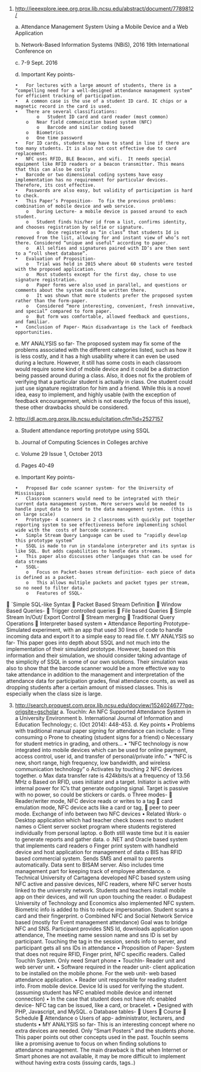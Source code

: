 



1.	http://ieeexplore.ieee.org.prox.lib.ncsu.edu/abstract/document/7789812/

	a.	Attendance Management System Using a Mobile Device and a Web Application
	
	b.	Network-Based Information Systems (NBiS), 2016 19th International Conference on
	
	c.	7-9 Sept. 2016
	
	d.	Important Key points-
	
		•	For lectures with a large amount of students, there is a “compelling need for a well-designed attendance management system” for efficient tracking of participation.
		•	A common case is the use of a student ID card. IC chips or a magnetic record in the card is used. 
		•	There are several classifications: 
				o	Student ID card and card reader (most common)
			o	Near field communication based system (NFC)
				o	Barcode and similar coding based
			o	Biometrics 
			o	One time password
		•	For ID cards, students may have to stand in line if there are too many students. It is also not cost effective due to card replacement.
		•	NFC uses RFID, BLE Beacon, and wifi.  It needs special equipment like RFID readers or a beacon transmitter. This means that this can also be costly
		•	Barcode or two dimensional coding systems have easy implementation has no requirement for particular devices. Therefore, its cost effective. 
		•	Passwords are also easy, but validity of participation is hard to check. 
		•	This Paper’s Proposition-  To fix the previous problems: combination of mobile device and web service.
			o	During Lecture- a mobile device is passed around to each student.
			o	Student finds his/her id from a list, confirms identity, and chooses registration by selfie or signature. 
				o	Once registered as “in class” that students Id is removed from the list, allowing for and instant view of who’s not there. Considered “unique and useful” according to paper.
			o	All selfies and signatures paired with ID’s are then sent to a “roll sheet database”.
		•	Evaluation of Proposition-
			o	Trial was held in 2015 where about 60 students were tested with the proposed application. 
			o	Most students except for the first day, chose to use signature registration.
			o	Paper forms were also used in parallel, and questions or comments about the system could be written there. 
			o	It was shown that more students prefer the proposed system rather than the form-paper.
			o	Considered “more interesting, convenient, fresh innovative, and special” compared to form paper.
			o	But form was comfortable, allowed feedback and questions, and familiar.
		•	Conclusion of Paper- Main disadvantage is the lack of feedback opportunities.
	e.	MY ANALYSIS so far-  The proposed system may fix some of the problems associated with the different categories listed, such as how it is less costly, and it has a high usability where it can even be used during a lecture. However, it still has some costs in each classroom would require some kind of mobile device and it could be a distraction being passed around during a class. Also, it does not fix the problem of verifying that a particular student is actually in class. One student could just use signature registration for him and a friend. While this is a novel idea, easy to implement, and highly usable (with the exception of feedback encouragement, which is not exactly the focus of this issue), these other drawbacks should be considered. 


2.	http://dl.acm.org.prox.lib.ncsu.edu/citation.cfm?id=2527157

	a.		Student attendance reporting prototype using SSQL
	
	b.	Journal of Computing Sciences in Colleges archive 
	
	c.	Volume 29 Issue 1, October 2013 
	
	d.	Pages 40-49
	
	e.	Important Key points-
	
		•	Proposed Bar code scanner system- for the University of Mississippi
		•	Classroom scanners would need to be integrated with their current data management system. More servers would be needed to handle input data to send to the data management system.  (this is on large scale)
		•	Prototype- 4 scanners in 2 classrooms with quickly put together reporting system to see effectiveness before implementing school wide with the  costs of barcode scanners.
		•	Simple Stream Query Language can be used to “rapidly develop this prototype system”
		•	SSQL is made to run in standalone interpreter and its syntax is like SQL. But adds capabilities to handle data streams. 
		•	This paper also discusses other languages that can be used for data streams
		•	SSQL-
			o	Focus on Packet-bases stream definition- each piece of data is defined as a packet.
			o	This allows multiple packets and packet types per stream, so no need to filter data. 
			o	Features of SSQL-
				`Simple SQL-like Syntax
				Packet Based Stream Definition
				Window Based Queries- 
				Trigger controlled queries 
				File based Queries
				Simple Stream In/Out/ Export Control
				Stream merging
				Traditional Query Operations
				Interpreter based system
•	Attendance Reporting Prototype- Simulated experiment, with an app that used 30 lines of code to handle incoming data and export it to a simple easy to read file. 
	f.	MY ANALYSIS so far- This paper goes into depth about SSQL and not much into the implementation of their simulated prototype. However, based on this information and their simulation, we should consider taking advantage of the simplicity of SSQL in some of our own solutions. Their simulation was also to show that the barcode scanner would be a more effective way to take attendance in addition to the management and interpretation of the attendance data for participation grades, final attendance counts, as well as dropping students after a certain amount of missed classes.  This is especially when the class size is large.



3.	http://search.proquest.com.prox.lib.ncsu.edu/docview/1524024677?pq-origsite=gscholar
	a.	TouchIn: An NFC Supported Attendance System in a University Environment
	b.	International Journal of Information and Education Technology; 
	c.	 (Oct 2014): 448-453.
	d.	Key points
		•	Problems with traditional manual paper signing for attendance can include:
			o	Time consuming
			o	Prone to cheating (student signs for a friend)
			o	Necessary for student metrics in grading, and others…
		•	“NFC technology is now integrated into mobile devices which can be used for online payment, access control, user id, and transfer of personal/private info.”
		•	“NFC is new, short range, high frequency, low bandwidth, and wireless communication technology”
			o	Activates by touching 2 NFC devices together.
			o	Max data transfer rate is 424kbits/s at a frequency of 13.56 MHz
			o	Based on RFID, uses initiator and a target. Initiator is active with internal power for IC’s that generate outgoing signal. Target is passive with no power, so could be stickers or cards.
			o	Three modes-
	 Reader/writer mode, NFC device reads or writes to a tag
	card emulation mode, NFC device acts like a card or tag, 
	peer to peer mode. Exchange of info between two NFC devices
	•	Related Work-
		o	Desktop application which had teacher check boxes next to student names
		o	Client server socket program where students registered individually from personal laptop.
		o	Both still waste time but it is easier to generate reports and gather data.
		o	.NET and Oracle based system that implements card readers
		o	Finger print system with handheld device and host application for management of data
		o	BIS has RFID based commercial system. Sends SMS and email to parents automatically. Data sent to BISAM server. Also includes time management part for keeping track of employee attendance.
		o	Technical University of Cartagena developed NFC based system using NFC active and passive devices, NFC readers, where NFC server hosts linked to the university network. Students and teachers install mobile app on their devices, and will run upon touching the reader.
		o	Budapest University of Technology and Economics also implemented NFC system. Biometric info is added to this to reduce impersonation. Student scans a card and their fingerprint. 
		o	Combined NFC and Social Network Service based (mostly for Event management attendance) Goal was to bridge NFC and SNS. Participant provides SNS Id, downloads application upon attendance, The meeting name session name and sns ID is set by participant. Touching the tag in the session, sends info to server, and participant gets all sns IDs in attendance
	•	Proposition of Paper- System that does not require RFID, Finger print, NFC specific readers.  Called TouchIn System. Only need Smart phone
	•	TouchIn- Reader unit and web server unit. 
	•	Software required in the reader unit- client application to be installed on the mobile phone.  For the web unit- web based attendance application.
	•	Reader unit responsible for reading student info. From mobile device. Device Id is used for verifying the student. (assuming student has NFC enabled mobile device and internet connection)
	•	In the case that student does not have nfc enabled device- NFC tag can be issued, like a card, or bracelet. 
	•	Designed with PHP, Javascript, and MySQL. 
		o	Database tables-
	Users
	Course
	Schedule 
	Attendance
		o	Users of app- administrator, lecturers, and students
•	MY ANALYSIS so far- This is an interesting concept where no extra devices are needed. Only “Smart Posters” and the students phone. This paper points out other concepts used in the past.  TouchIn seems like a promising avenue to focus on when finding solutions to attendance management. The main drawback is that when Internet or Smart phones are not available, it may be more difficult to implement without having extra costs (issuing cards, tags..)
